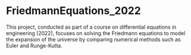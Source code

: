 # FriedmannEquations_2022
This project, conducted as part of a course on differential equations in engineering (2022), focuses on solving the Friedmann equations to model the expansion of the universe by comparing numerical methods such as Euler and Runge-Kutta.
